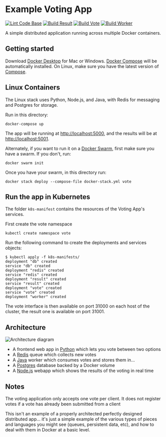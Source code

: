 Example Voting App
========

[![Lint Code Base](https://github.com/BretFisher/example-voting-app/actions/workflows/call-super-linter.yaml/badge.svg)](https://github.com/BretFisher/example-voting-app/actions/workflows/call-super-linter.yaml)
[![Build Result](https://github.com/BretFisher/example-voting-app/actions/workflows/call-docker-build-result.yaml/badge.svg)](https://github.com/BretFisher/example-voting-app/actions/workflows/call-docker-build-result.yaml)
[![Build Vote](https://github.com/BretFisher/example-voting-app/actions/workflows/call-docker-build-vote.yaml/badge.svg)](https://github.com/BretFisher/example-voting-app/actions/workflows/call-docker-build-vote.yaml)
[![Build Worker](https://github.com/BretFisher/example-voting-app/actions/workflows/call-docker-build-worker.yaml/badge.svg)](https://github.com/BretFisher/example-voting-app/actions/workflows/call-docker-build-worker.yaml)

A simple distributed application running across multiple Docker containers.

Getting started
---------------

Download [Docker Desktop](https://www.docker.com/products/docker-desktop) for Mac or Windows. [Docker Compose](https://docs.docker.com/compose) will be automatically installed. On Linux, make sure you have the latest version of [Compose](https://docs.docker.com/compose/install/).

Linux Containers
----------------

The Linux stack uses Python, Node.js, and Java, with Redis for messaging and Postgres for storage.

Run in this directory:

```shell
docker-compose up
```

The app will be running at [http://localhost:5000](http://localhost:5000), and the results will be at [http://localhost:5001](http://localhost:5001).

Alternately, if you want to run it on a [Docker Swarm](https://docs.docker.com/engine/swarm/), first make sure you have a swarm. If you don't, run:

```shell
docker swarm init
```

Once you have your swarm, in this directory run:

```shell
docker stack deploy --compose-file docker-stack.yml vote
```

Run the app in Kubernetes
-------------------------

The folder `k8s-manifest` contains the resources of the Voting App's services.

First create the vote namespace

```shell
kubectl create namespace vote
```

Run the following command to create the deployments and services objects:

```shell
$ kubectl apply -f k8s-manifests/
deployment "db" created
service "db" created
deployment "redis" created
service "redis" created
deployment "result" created
service "result" created
deployment "vote" created
service "vote" created
deployment "worker" created
```

The vote interface is then available on port 31000 on each host of the cluster, the result one is available on port 31001.

Architecture
------------

![Architecture diagram](architecture.png)

* A frontend web app in [Python](/vote) which lets you vote between two options
* A [Redis](https://hub.docker.com/_/redis/) queue which collects new votes
* A [Java](/worker/src/main) worker which consumes votes and stores them in…
* A [Postgres](https://hub.docker.com/_/postgres/) database backed by a Docker volume
* A [Node.js](/result) webapp which shows the results of the voting in real time

Notes
-----

The voting application only accepts one vote per client. It does not register votes if a vote has already been submitted from a client

This isn't an example of a properly architected perfectly designed distributed app... it's just a simple
example of the various types of pieces and languages you might see (queues, persistent data, etc), and how to
deal with them in Docker at a basic level.

